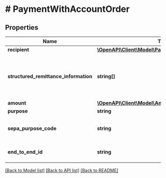 # # PaymentWithAccountOrder

## Properties

Name | Type | Description | Notes
------------ | ------------- | ------------- | -------------
**recipient** | [**\OpenAPI\Client\Model\PaymentWithAccountRecipient**](PaymentWithAccountRecipient.md) |  |
**structured_remittance_information** | **string[]** | This attribute is used to submit structured remittance information for the domestic payments. Please refer to the documentation for more details. For more information, please check the &lt;a href&#x3D;\&quot;https://documentation.finapi.io/payments/Czech-Republic-Domestic-Transfers.3045916711.html\&quot;&gt;FAQ article&lt;/a&gt;. | [optional]
**amount** | [**\OpenAPI\Client\Model\Amount**](Amount.md) |  |
**purpose** | **string** | The purpose of the transfer transaction | [optional]
**sepa_purpose_code** | **string** | SEPA purpose code, according to ISO 20022, external codes set.&lt;br/&gt;Please note that the SEPA purpose code may be ignored by some banks. Only applicable for the SEPA transfers and will be discarded for other transfers. | [optional]
**end_to_end_id** | **string** | End-To-End ID for the transfer transaction. Only applicable for the SEPA transfers and will be discarded for other transfers. | [optional]

[[Back to Model list]](../../README.md#models) [[Back to API list]](../../README.md#endpoints) [[Back to README]](../../README.md)
